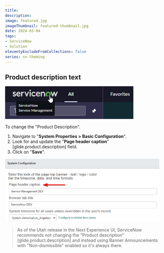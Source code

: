 ```yaml
---
title: 
description: 
image: featured.jpg
imageThumbnail: featured-thumbnail.jpg
date: 2024-03-04
tags:
- ServiceNow
- Solution
eleventyExcludeFromCollections: false
series: sn-theming
---
```


## Product description text
[![Next Experience logo, hover to get the product description](banner-logo-polaris-hover.png)](banner-logo-polaris-hover.png)

To change the "Product Description".
1. Navigate to "**System Properties &gt; Basic Configuration**".
1. Look for and update the "**Page header caption**" [glide.product.description] field.
1. Click on "**Save**".

[![Config page for configuring the product description](screenshot-system-config-logo.png)](screenshot-system-config-logo.png)

> As of the Utah release in the Next Experience UI, ServiceNow recommends not changing the "Product description" [glide.product.description] and instead using Banner Announcements with "Non-dismissible" enabled so it's always there.